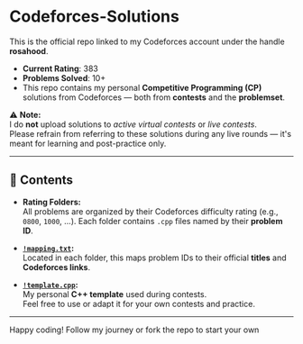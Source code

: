 #  Codeforces-Solutions

This is the official repo linked to my Codeforces account under the handle **rosahood**.

-  **Current Rating**: 383  
-  **Problems Solved**: 10+  
-  This repo contains my personal **Competitive Programming (CP)** solutions from Codeforces — both from **contests** and the **problemset**.

⚠️ **Note:**  
I do **not** upload solutions to *active virtual contests* or *live contests*.  
Please refrain from referring to these solutions during any live rounds — it's meant for learning and post-practice only.

---

## 📁 Contents

- **Rating Folders:**  
  All problems are organized by their Codeforces difficulty rating (e.g., `0800`, `1000`, ...). Each folder contains `.cpp` files named by their **problem ID**.

- **[`!mapping.txt`](./0800/!mapping.txt):**  
  Located in each folder, this maps problem IDs to their official **titles** and **Codeforces links**.

- **[`!template.cpp`](./!template.cpp):**  
  My personal **C++ template** used during contests.  
  Feel free to use or adapt it for your own contests and practice.

---

Happy coding! 
Follow my journey or fork the repo to start your own 
